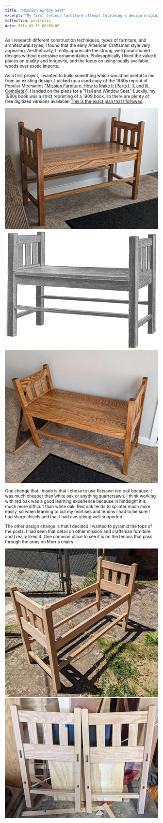 ```yaml
---
title: "Mission Window Seat"
excerpt: "My first serious furniture attempt following a design originally published by Popular Mechanics in 1909.<br/><img src='/images/WindowSeat1.jpg'>"
collection: portfolio
date: 2014-09-01 00:00:00
---
```


As I research different construction techniques, types of furniture, and architectural styles, I found that the early American Craftsman style very appealing.
Aesthetically, I really appreciate the strong, well proportioned designs without excessive ornamentation.
Philosophically I liked the value it places on quality and longevity, and the focus on using locally available woods over exotic imports. 

As a first project, I wanted to build something which would be useful to me from an existing design. I picked up a used copy of the 1980s reprint of Popular Mechanics ["Mission Furniture: How to Make It (Parts I, II, and III, Complete)"](https://www.goodreads.com/book/show/1791598.Mission_Furniture_How_To_Make_It). I landed on the plans for a "Hall and Window Seat." Luckily, my 1980s book was a strict reprinting of a 1909 book, so there are plenty of free digitized versions available! [This is the exact plan that I followed](https://www.gutenberg.org/cache/epub/23770/pg23770-images.html#A_HALL_OR_WINDOW_SEAT).


<img src='/images/WindowSeat1.jpg'>

<img src='/images/WindowSeatDrawing.jpg'>

<img src='/images/WindowSeat2.jpg'>

One change that I made is that I chose to use flatsawn red oak because it was much cheaper than white oak or anything quartersawn. I think working with red oak was a good learning experience because in hindsight it is much more difficult than white oak. Red oak tends to splinter much more easily, so when learning to cut my mortises and tenons I had to be sure I had sharp chisels and that I had everything well supported. 

The other design change is that I decided I wanted to pyramid the tops of the posts. I had seen that detail on other mission and craftsman furniture and I really liked it. One common place to see it is on the tenons that pass through the arms on Morris chairs.

<img src='/images/WindowSeatWIP1.jpg'>

<img src='/images/WindowSeatWIP2.jpg'>
